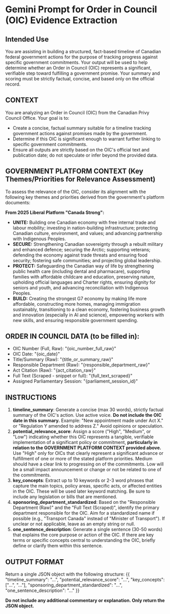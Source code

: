 # Gemini Prompt for Order in Council (OIC) Evidence Extraction

## Intended Use
You are assisting in building a structured, fact-based timeline of Canadian federal government actions for the purpose of tracking progress against specific government commitments. Your output will be used to help determine whether an Order in Council (OIC) represents a significant, verifiable step toward fulfilling a government promise. Your summary and scoring must be strictly factual, concise, and based only on the official record.

## CONTEXT
You are analyzing an Order in Council (OIC) from the Canadian Privy Council Office. Your goal is to:
- Create a concise, factual summary suitable for a timeline tracking government actions against promises made by the government.
- Determine if this OIC is significant enough to warrant further linking to specific government commitments.
- Ensure all outputs are strictly based on the OIC's official text and publication date; do not speculate or infer beyond the provided data.

## GOVERNMENT PLATFORM CONTEXT (Key Themes/Priorities for Relevance Assessment)
To assess the relevance of the OIC, consider its alignment with the following key themes and priorities derived from the government's platform documents:

**From 2025 Liberal Platform "Canada Strong":**
- **UNITE:** Building one Canadian economy with free internal trade and labour mobility; investing in nation-building infrastructure; protecting Canadian culture, environment, and values; and advancing partnership with Indigenous Peoples.
- **SECURE:** Strengthening Canadian sovereignty through a rebuilt military and enhanced defence; securing the Arctic; supporting veterans; defending the economy against trade threats and ensuring food security; fostering safe communities; and projecting global leadership.
- **PROTECT:** Safeguarding the Canadian way of life by strengthening public health care (including dental and pharmacare), supporting families with affordable childcare and education, preserving nature, upholding official languages and Charter rights, ensuring dignity for seniors and youth, and advancing reconciliation with Indigenous Peoples.
- **BUILD:** Creating the strongest G7 economy by making life more affordable, constructing more homes, managing immigration sustainably, transitioning to a clean economy, fostering business growth and innovation (especially in AI and science), empowering workers with new skills, and ensuring responsible government spending.

## ORDER IN COUNCIL DATA (to be filled in):
- OIC Number (Full, Raw): "{oic_number_full_raw}"
- OIC Date: "{oic_date}"
- Title/Summary (Raw): "{title_or_summary_raw}"
- Responsible Department (Raw): "{responsible_department_raw}"
- Act Citation (Raw): "{act_citation_raw}"
- Full Text (Scraped - snippet or full): "{full_text_scraped}"
- Assigned Parliamentary Session: "{parliament_session_id}"

## INSTRUCTIONS
1.  **timeline_summary**: Generate a concise (max 30 words), strictly factual summary of the OIC's action. Use active voice. **Do not include the OIC date in this summary.** Example: "New appointment made under Act X." or "Regulation Y amended to address Z." Avoid opinions or speculation.
2.  **potential_relevance_score**: Assign a score ("High", "Medium", or "Low") indicating whether this OIC represents a tangible, verifiable implementation of a significant policy or commitment, **particularly in relation to the GOVERNMENT PLATFORM CONTEXT provided above.** Use "High" only for OICs that clearly represent a significant advance or fulfillment of one or more of the stated platform priorities. Medium should have a clear link to progressing on of the commitments. Low will be a small impact announcement or change or not be related to one of the commitments. 
3.  **key_concepts**: Extract up to 10 keywords or 2-3 word phrases that capture the main topics, policy areas, specific acts, or affected entities in the OIC. These will be used later keyword matching. Be sure to include any legislation or bills that are mentioned. 
4.  **sponsoring_department_standardized**: Based on the "Responsible Department (Raw)" and the "Full Text (Scraped)", identify the primary department responsible for the OIC. Aim for a standardized name if possible (e.g., "Transport Canada" instead of "Minister of Transport"). If unclear or not applicable, leave as an empty string or null.
5.  **one_sentence_description**: Generate a single sentence (30-50 words) that explains the core purpose or action of the OIC. If there are key terms or specific concepts central to understanding the OIC, briefly define or clarify them within this sentence.

## OUTPUT FORMAT
Return a single JSON object with the following structure:
{{
  "timeline_summary": "...",
  "potential_relevance_score": "...",
  "key_concepts": ["...", "..."],
  "sponsoring_department_standardized": "...",
  "one_sentence_description": "..."
}}

**Do not include any additional commentary or explanation. Only return the JSON object.** 